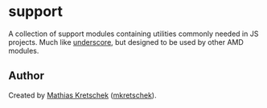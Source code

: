 support
=======

A collection of support modules containing utilities commonly needed in JS
projects. Much like [underscore][], but designed to be used by other AMD
modules.


Author
------

Created by [Mathias Kretschek][mathias] ([mkretschek][]).

[mathias]: http://mathias.ms
[mkretschek]: https://github.com/mkretschek
[underscore]: http://underscorejs.org
